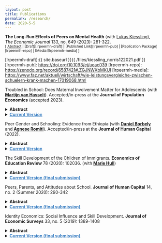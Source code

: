 ```yaml
---
layout: post
title: Publications
permalink: /research/
date: 2020-5-5
---
```



**The Long-Run Effects of Peers on Mental Health** (with [Lukas Kiessling](https://lukaskiessling.github.io/)), *The Economic Journal* 133, no. 649 (2023): 281-322. <br/>
<small>[ <a href="#/" onclick="visib('lrpeermh')">Abstract</a> | [Draft][lrpeermh-draft] | [Published Link][lrpeermh-pub] | [Replication Package][lrpeermh-repo] | [Media][lrpeermh-media] ] </small>

<div id="lrpeermh" style="display: none; text-align: justify; line-height: 1.2" ><small>
This paper studies how peers in school affect students' mental health. Guided by a theoretical framework, we find that increasing students’ relative ranks in their cohorts by one standard deviation improves their mental health by 6\% of a standard deviation conditional on own ability. These effects are more pronounced for low-ability students, persistent for at least 14 years, and carry over to economic long-run outcomes. Moreover, we document a strong asymmetry: Students who receive negative rather than positive shocks react more strongly. Our findings therefore provide evidence on how the school environment can have long-lasting consequences for the well-being of individuals.
</small><br><br/></div>


[lrpeermh-draft]:{{ site.baseurl }}{{ /files/kiessling_norris122021.pdf }}
[lrpeermh-pub]: https://doi.org/10.1093/ej/ueac039
[lrpeermh-repo]: https://zenodo.org/record/6587421#.ZGJNWXbMKUl 
[lrpeermh-media]: https://www.faz.net/aktuell/wirtschaft/wie-leistungsvergleiche-zwischen-schuelern-krank-machen-17019068.html 

<!-- <details>
	<summary><b>Abstract</b></summary>
		
		<p>
		This paper studies how peers in school affect students' mental health. Guided by a theoretical framework, we find that increasing students’ relative ranks in their cohorts by one standard deviation improves their mental health by 6\% of a standard deviation conditional on own ability. These effects are more pronounced for low-ability students, persistent for at least 14 years, and carry over to economic long-run outcomes. Moreover, we document a strong asymmetry: Students who receive negative rather than positive shocks react more strongly. Our findings therefore provide evidence on how the school environment can have long-lasting consequences for the well-being of individuals.
		</p>
</details> -->

<!-- <details>
	<summary> <a href="https://doi.org/10.1093/ej/ueac039" style="font-weight:bold;color:#4183C4">Published Link</a> &nbsp;&nbsp; <a href="{{site.baseurl}}/files/kiessling_norris122021.pdf" style="font-weight:bold;color:#4183C4">Current Version</a> &nbsp;&nbsp; <a href="https://www.faz.net/aktuell/wirtschaft/wie-leistungsvergleiche-zwischen-schuelern-krank-machen-17019068.html" style="font-weight:bold;color:#4183C4">Media Coverage</a> &nbsp;&nbsp; <a href="https://zenodo.org/record/6587421#.ZGJNWXbMKUl" style="font-weight:bold;color:#4183C4">Replication Package</a> </summary>
</details> -->

Troubled in School: Does Maternal Involvement Matter for Adolescents (with **[Martijn van Hasselt](https://bryan.uncg.edu/faculty-and-staff/van-hasselt-martijn-nicolaas-pieter-n/)**). Accepted/in-press at the **Journal of Population Economics** (accepted 2023). 

<details>
	<summary><b>Abstract</b></summary>
		
		<p>
		We estimate the causal effect of mother's involvement on the amount of trouble an adolescent experiences in school. We use multiple measures of school trouble and factor analysis to construct a composite and then link this composite with noncognitive skills. Our measure of mother's involvement encompasses discussing school-related matters and providing help with school projects. Using an instrumental variable constructed from a suitably chosen peer group, our main finding is that an increase in maternal involvement leads to a significant decrease in school trouble. We find this result to be robust across a large number of sensitivity tests designed to account for possible selection effects, shocks at the peer group level, and further potential violations of the exclusion restriction. Additionally, we present evidence suggesting that the effect of maternal involvement may operate through its effect on adolescents' college aspirations, mental health, and the perception of parental warmth. 
		</p>
</details>

<details>
	<summary> <a href="{{site.baseurl}}/files/schtrouble.pdf" style="font-weight:bold;color:#4183C4">Current Version</a> </summary>
</details>

Peer Gender and Schooling: Evidence from Ethiopia (with **[Daniel Borbely](https://sites.google.com/view/danielborbely/home)** and **[Agnese Romiti](https://sites.google.com/view/agneseromiti/home)**). Accepted/in-press at the **Journal of Human Capital** (2022).

<details>
	<summary><b>Abstract</b></summary>

		<p>
		This paper studies how classmate gender composition matters for school absences and test scores in a context characterized by strong social norms and scarce school resources. We base our results on a unique survey of students across classrooms and schools in Ethiopia, exploiting random assignment of students to classrooms. We find a strong asymmetry: while females benefit from exposure to more female classmates with reduced absenteeism and improvement on math test scores, males are unaffected. We further find that exposure to more female classmates improves motivation and participation in class, and in general, that the effects of classmate gender composition are consistent with social interaction effects.
		</p>
</details>

<details>
	<summary> <a href="{{site.baseurl}}/files/peergender_wp.pdf" style="font-weight:bold;color:#4183C4">Current Version</a> </summary>
</details>

The Skill Development of the Children of Immigrants. **Economics of Education Review** 78 (2020): 102036. (with **[Marie Hull](https://sites.google.com/view/mariehull/home)**)

<details>
	<summary><b>Abstract</b></summary>
		
		<p>
		In this paper, we study the evolution of cognitive and noncognitive skills gaps for children of immigrants between kindergarten and 5th grade using two recent cohorts of elementary school students. We find some evidence that children of immigrants begin school with lower math scores than children of natives, but this gap disappears in later elementary school. For noncognitive skills, children of immigrants and children of natives score similarly in early elementary school, but a positive gap opens up in 2nd grade. We find that the growth in noncognitive skills is driven by disadvantaged immigrant students. We discuss potential explanations for the observed patterns of skill development as well as the implications of our results for the labor market prospects of children of immigrants.
		</p>
</details> 

<details>
	<summary> <a href="{{site.baseurl}}/files/coi_skill2_EER_Revision_plusSuppApp.pdf" style="font-weight:bold;color:#4183C4">Current Version (final submission)</a> </summary>
</details>

<!-- &nbsp;&nbsp;&nbsp;[**Current Version (final submission)**]({{site.baseurl}}/files/coi_skill2_EER_Revision_plusSuppApp.pdf) -->

Peers, Parents, and Attitudes about School. **Journal of Human Capital** 14, no. 2 (Summer 2020): 290-342

<details>
	<summary><b>Abstract</b></summary>

		<p>
		Educational attitudes are linked to long-term educational success through motivating effort and greater attention to the future. This study focuses on the role of friends and of parents in the school grade cohort in shaping adolescent attitude development. First, I explore the effect of friends' attitudes on an adolescent's attitudes. Second, I ask whether parental investments and educational expectations in the adolescent's school cohort can moderate the influence of friends on attitudes. I find that adolescents’ attitudes about school respond to friends’ attitudes and that parental educational expectations within a cohort can moderate the influence of friends on attitudes.
		</p>
</details>

<details>
	<summary> <a href="{{site.baseurl}}/files/ppa_norris_jhcfinal.pdf" style="font-weight:bold;color:#4183C4">Current Version (final submission)</a> </summary>
</details>

<!-- &nbsp;&nbsp;&nbsp;[**Current Version (final submission)**]({{site.baseurl}}/files/ppa_norris_jhcfinal.pdf)-->
<!-- <dl>
<a href = "{{ site.baseurl }}/files/ppa_norris_jhcfinal.pdf"><b>Current Version (final submission) </b> </a> 
</dl> -->

Identity Economics: Social Influence and Skill Development. **Journal of Economic Surveys** 33, no. 5 (2019): 1389-1408

<details>
	<summary><b>Abstract</b></summary>

		<p>
		Within the economic literature, studies in identity economics, peer effects, and skill development have all suggested that social influences have an important role in determining choices. In this review, I draw on lessons learned from the identity economics literature to examine implications from the peer effects and skill development literature. I focus on the role of social identity in generating social group effects from peers and what role identity may have in shaping the development of skills from broader environments, parents and peers during childhood and adolescence. 
		</p>
</details>

<details>
	<summary> <a href="{{site.baseurl}}/files/jes_ideco_norris.pdf" style="font-weight:bold;color:#4183C4">Current Version (final submission)</a> </summary>
</details>

<!--&nbsp;&nbsp;&nbsp;[**Current Version (final submission)**]({{site.baseurl}}/files/jes_ideco_norris.pdf) -->
<!-- <dl>
<a href = "{{ site.baseurl }}/files/jes_ideco_norris.pdf"><b>Current Version (final submission) </b> </a> 
</dl> -->


<!-- Next you can update your site name, avatar and other options using the _config.yml file in the root of your repository (shown below).

![_config.yml]({{ site.baseurl }}/images/config.png)


The easiest way to make your first post is to edit this one. Go into /_posts/ and update the Hello World markdown file. For more instructions head over to the [Jekyll Now repository](https://github.com/barryclark/jekyll-now) on GitHub. -->